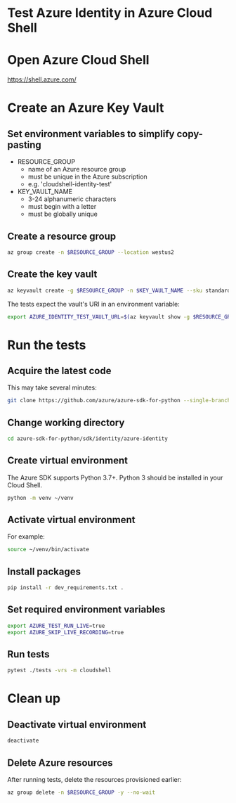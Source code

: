 # Test Azure Identity in Azure Cloud Shell

# Open Azure Cloud Shell
https://shell.azure.com/

# Create an Azure Key Vault

## Set environment variables to simplify copy-pasting
- RESOURCE_GROUP
  - name of an Azure resource group
  - must be unique in the Azure subscription
  - e.g. 'cloudshell-identity-test'
- KEY_VAULT_NAME
  - 3-24 alphanumeric characters
  - must begin with a letter
  - must be globally unique

## Create a resource group
```sh
az group create -n $RESOURCE_GROUP --location westus2
```

## Create the key vault
```sh
az keyvault create -g $RESOURCE_GROUP -n $KEY_VAULT_NAME --sku standard
```

The tests expect the vault's URI in an environment variable:
```sh
export AZURE_IDENTITY_TEST_VAULT_URL=$(az keyvault show -g $RESOURCE_GROUP -n $KEY_VAULT_NAME --query properties.vaultUri | tr -d '"')
```

# Run the tests

## Acquire the latest code
This may take several minutes:
```sh
git clone https://github.com/azure/azure-sdk-for-python --single-branch --branch main --depth 1
```

## Change working directory
```sh
cd azure-sdk-for-python/sdk/identity/azure-identity
```

## Create virtual environment
The Azure SDK supports Python 3.7+. Python 3 should be installed in your Cloud Shell.
```sh
python -m venv ~/venv
```

## Activate virtual environment
For example:
```sh
source ~/venv/bin/activate
```

## Install packages
```sh
pip install -r dev_requirements.txt .
```

## Set required environment variables
```sh
export AZURE_TEST_RUN_LIVE=true
export AZURE_SKIP_LIVE_RECORDING=true
```

## Run tests
```sh
pytest ./tests -vrs -m cloudshell
```

# Clean up

## Deactivate virtual environment
```sh
deactivate
```

## Delete Azure resources
After running tests, delete the resources provisioned earlier:
```sh
az group delete -n $RESOURCE_GROUP -y --no-wait
```
